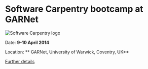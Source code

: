 Software Carpentry bootcamp at GARNet 
=========================================

![Software Carpentry logo](http://software-carpentry.org/img/software-carpentry-banner.png "Software Carpentry logo")

Date:  **9-10 April 2014**

Location: ** GARNet, University of Warwick, Coventry, UK**

[Further details](http://apawlik.github.io/2014-04-09-GARNET)